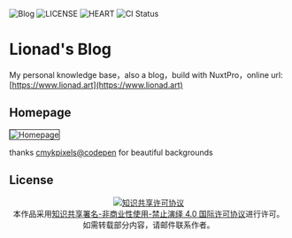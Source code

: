 ![Blog](https://img.shields.io/badge/Lionad--Guirotar-Blog-blueviolet)
![LICENSE](https://img.shields.io/badge/license-CC--BY--NC--CD--4.0-blue)
![HEART](https://img.shields.io/badge/made%20with-%E2%9D%A4-red)
![CI Status](https://github.com/Lionad-Morotar/blog/actions/workflows/studio.yml/badge.svg?branch=master)

# Lionad's Blog

My personal knowledge base，also a blog，build with NuxtPro，online url: [https://www.lionad.art](https://www.lionad.art)

## Homepage

<img src="https://mgear-image.oss-cn-shanghai.aliyuncs.com/assets/home.png" alt="Homepage" style="border: 1px solid" />

thanks [cmykpixels@codepen](https://codepen.io/cmykpixels/pen/akYxmW) for beautiful backgrounds

## License

<center>
<a rel="license" href="http://creativecommons.org/licenses/by-nc-nd/4.0/"><img alt="知识共享许可协议" style="border-width:0" src="https://i.creativecommons.org/l/by-nc-nd/4.0/88x31.png" /></a>
<br />
本作品采用<a rel="license" href="http://creativecommons.org/licenses/by-nc-nd/4.0/">知识共享署名-非商业性使用-禁止演绎 4.0 国际许可协议</a>进行许可。
<br />
如需转载部分内容，请邮件联系作者。
</center>
